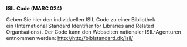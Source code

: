 **ISIL Code (MARC 024)**

Geben Sie hier den individuellen&nbsp;ISIL Code zu einer Bibliothek ein&nbsp;(International Standard Identifier for Libraries and Related Organisations).&nbsp;Der Code kann den Webseiten nationaler ISIL-Agenturen entnommen werden:&nbsp;[http://http//biblstandard.dk/isil/](http://http//biblstandard.dk/isil/)&nbsp;